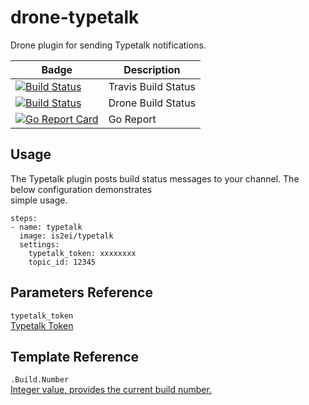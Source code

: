 # drone-typetalk

Drone plugin for sending Typetalk notifications.

| Badge | Description |
| ------------- | ------------- |
| [![Build Status](https://travis-ci.org/is2ei/drone-slack.svg?branch=master)][travis] | Travis Build Status |
| [![Build Status](https://cloud.drone.io/api/badges/is2ei/drone-typetalk/status.svg)][drone] | Drone Build Status |
| [![Go Report Card](https://goreportcard.com/badge/github.com/is2ei/drone-typetalk)][goreport] | Go Report |

[travis]: https://travis-ci.org/is2ei/drone-slack
[drone]: https://cloud.drone.io/is2ei/drone-typetalk
[goreport]: https://goreportcard.com/report/github.com/is2ei/drone-typetalk

## Usage

The Typetalk plugin posts build status messages to your channel. The below configuration demonstrates  
simple usage.

```
steps:
- name: typetalk
  image: is2ei/typetalk
  settings:
    typetalk_token: xxxxxxxx
    topic_id: 12345
```

## Parameters Reference

`typetalk_token`  
[Typetalk Token](https://developer.nulab-inc.com/docs/typetalk/#tttoken)

## Template Reference

`.Build.Number`  
[Integer value, provides the current build number.](https://docs.drone.io/reference/environ/drone-build-number/)